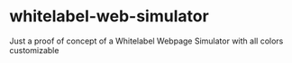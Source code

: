 # whitelabel-web-simulator
Just a proof of concept of a Whitelabel Webpage Simulator with all colors customizable
